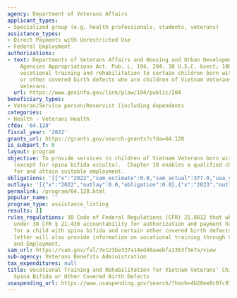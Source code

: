 ```yaml
---
agency: Department of Veterans Affairs
applicant_types:
- Specialized group (e.g. health professionals, students, veterans)
assistance_types:
- Direct Payments with Unrestricted Use
- Federal Employment
authorizations:
- text: Departments of Veterans Affairs and Housing and Urban Development, and Independent
    Agencies Appropriations Act. Pub. L. 104, 204. 38 U.S.C. &sect; 1804. To provide
    vocational training and rehabilitation to certain children born with spina bifida
    or other covered birth defects who are children of Vietnam Veterans and some Korean
    Veterans.
  url: https://www.govinfo.gov/link/plaw/104/public/204
beneficiary_types:
- Veteran/Service person/Reservist (including dependents
categories:
- Health - Veterans Health
cfda: '64.128'
fiscal_year: '2022'
grants_url: https://grants.gov/search-grants?cfda=64.128
is_subpart_f: 0
layout: program
objective: To provide services to children of Vietnam Veterans born with spina bifida
  (except for spina bifida occulta).  Chapter 18 enables a qualified child to prepare
  for and attain suitable employment.
obligations: '[{"x":"2022","sam_estimate":0.0,"sam_actual":377.0,"usa_spending_actual":0.0},{"x":"2023","sam_estimate":500.0,"sam_actual":0.0,"usa_spending_actual":0.0},{"x":"2024","sam_estimate":500.0,"sam_actual":0.0,"usa_spending_actual":0.0}]'
outlays: '[{"x":"2022","outlay":0.0,"obligation":0.0},{"x":"2023","outlay":0.0,"obligation":0.0},{"x":"2024","outlay":0.0,"obligation":0.0}]'
permalink: /program/64.128.html
popular_name: ''
program_type: assistance_listing
results: []
rules_regulations: 38 Code of Federal Regulations (CFR) 21.8012 that when an award
  under 38 CFR § 21.430 accountability for authorization and payment has been authorized
  for a child with spina bifida and certain other covered birth defects, the award
  letter will also provide information on vocational training through Veteran Readiness
  and Employment.
sam_url: https://sam.gov/fal/7e123be337a14ed48aaebfa1363f3e7a/view
sub-agency: Veterans Benefits Administration
tax_expenditures: null
title: Vocational Training and Rehabilitation for Vietnam Veterans' Children with
  Spina Bifida or Other Covered Birth Defects
usaspending_url: https://www.usaspending.gov/search/?hash=4b20ee8c0fc97b5e9d3f1c03091a468d
---
```

